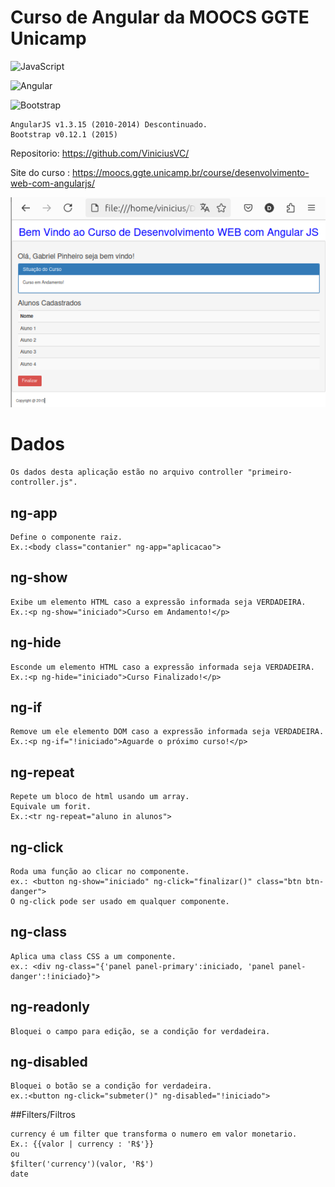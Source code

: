 # Curso de Angular da MOOCS GGTE Unicamp

![JavaScript](https://img.shields.io/badge/JavaScript-F7DF1E?style=for-the-badge&logo=javascript&logoColor=black)

![Angular](https://img.shields.io/badge/Angular-DD0031?style=for-the-badge&logo=angular&logoColor=white)

![Bootstrap](https://img.shields.io/badge/-boostrap-0D1117?style=for-the-badge&logo=bootstrap&labelColor=0D1117)

```
AngularJS v1.3.15 (2010-2014) Descontinuado.
Bootstrap v0.12.1 (2015)
```

Repositorio: https://github.com/ViniciusVC/

Site do curso : https://moocs.ggte.unicamp.br/course/desenvolvimento-web-com-angularjs/

![HTML AngularJS v1](./img/screenshot_index_html.png "screenshot")

# Dados
```
Os dados desta aplicação estão no arquivo controller "primeiro-controller.js".
```

## ng-app
```
Define o componente raiz.
Ex.:<body class="contanier" ng-app="aplicacao">
```

## ng-show
```
Exibe um elemento HTML caso a expressão informada seja VERDADEIRA.
Ex.:<p ng-show="iniciado">Curso em Andamento!</p>

```

## ng-hide
```
Esconde um elemento HTML caso a expressão informada seja VERDADEIRA.
Ex.:<p ng-hide="iniciado">Curso Finalizado!</p>
```

## ng-if
```
Remove um ele elemento DOM caso a expressão informada seja VERDADEIRA.
Ex.:<p ng-if="!iniciado">Aguarde o próximo curso!</p>
```

## ng-repeat
```
Repete um bloco de html usando um array.
Equivale um forit.
Ex.:<tr ng-repeat="aluno in alunos">
```

## ng-click
```
Roda uma função ao clicar no componente.
ex.: <button ng-show="iniciado" ng-click="finalizar()" class="btn btn-danger">
O ng-click pode ser usado em qualquer componente.
```

## ng-class
```
Aplica uma class CSS a um componente.
ex.: <div ng-class="{'panel panel-primary':iniciado, 'panel panel-danger':!iniciado}">
```

## ng-readonly
```
Bloquei o campo para edição, se a condição for verdadeira.

```

## ng-disabled
```
Bloquei o botão se a condição for verdadeira.
ex.:<button ng-click="submeter()" ng-disabled="!iniciado">
```

##Filters/Filtros

```
currency é um filter que transforma o numero em valor monetario.
Ex.: {{valor | currency : 'R$'}}
ou
$filter('currency')(valor, 'R$')
date
```